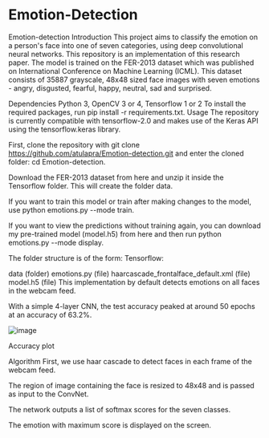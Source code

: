 # Emotion-Detection
Emotion-detection
Introduction
This project aims to classify the emotion on a person's face into one of seven categories, using deep convolutional neural networks. This repository is an implementation of this research paper. The model is trained on the FER-2013 dataset which was published on International Conference on Machine Learning (ICML). This dataset consists of 35887 grayscale, 48x48 sized face images with seven emotions - angry, disgusted, fearful, happy, neutral, sad and surprised.

Dependencies
Python 3, OpenCV 3 or 4, Tensorflow 1 or 2
To install the required packages, run pip install -r requirements.txt.
Usage
The repository is currently compatible with tensorflow-2.0 and makes use of the Keras API using the tensorflow.keras library.

First, clone the repository with git clone https://github.com/atulapra/Emotion-detection.git and enter the cloned folder: cd Emotion-detection.

Download the FER-2013 dataset from here and unzip it inside the Tensorflow folder. This will create the folder data.

If you want to train this model or train after making changes to the model, use python emotions.py --mode train.

If you want to view the predictions without training again, you can download my pre-trained model (model.h5) from here and then run python emotions.py --mode display.

The folder structure is of the form:
Tensorflow:

data (folder)
emotions.py (file)
haarcascade_frontalface_default.xml (file)
model.h5 (file)
This implementation by default detects emotions on all faces in the webcam feed.

With a simple 4-layer CNN, the test accuracy peaked at around 50 epochs at an accuracy of 63.2%.

![image](https://github.com/user-attachments/assets/345297c0-ef46-4b3e-ad75-9deee96f9d22)

Accuracy plot

Algorithm
First, we use haar cascade to detect faces in each frame of the webcam feed.

The region of image containing the face is resized to 48x48 and is passed as input to the ConvNet.

The network outputs a list of softmax scores for the seven classes.

The emotion with maximum score is displayed on the screen.
